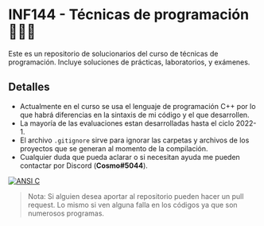 # INF144 - Técnicas de programación 👨🏻‍💻
Este es un repositorio de solucionarios del curso de técnicas de programación. Incluye soluciones de prácticas, laboratorios, y exámenes.
## Detalles
- Actualmente en el curso se usa el lenguaje de programación C++ por lo que habrá diferencias en la sintaxis de mi código y el que desarrollen.
- La mayoría de las evaluaciones estan desarrolladas hasta el ciclo 2022-1.
- El archivo `.gitignore` sirve para ignorar las carpetas y archivos de los proyectos que se generan al momento de la compilación.
- Cualquier duda que pueda aclarar o si necesitan ayuda me pueden contactar por Discord (**Cosmo#5044**).

[![ANSI C](https://i.imgur.com/tFapy8s.png "ANSI C")](https://i.imgur.com/tFapy8s.png "ANSI C")
> Nota: Si alguien desea aportar al repositorio pueden hacer un pull request. Lo mismo si ven alguna falla en los códigos ya que son numerosos programas.

